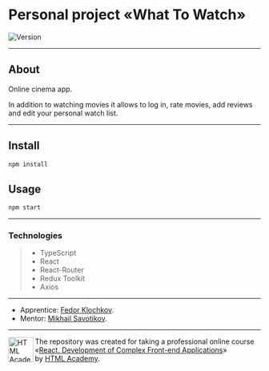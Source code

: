 # Personal project «What To Watch»

<p>
  <img alt="Version" src="https://img.shields.io/badge/version-0.1.0-blue.svg?cacheSeconds=2592000" />
</p>

---

## About

<p>Online cinema app.</p>

<p>In addition to watching movies it allows to log in, rate movies, add reviews and edit your personal watch list.</p>

---

## Install

```sh
npm install
```

## Usage

```sh
npm start
```

---

### Technologies

> - TypeScript
> - React
> - React-Router
> - Redux Toolkit
> - Axios

---

- Apprentice: [Fedor Klochkov](https://up.htmlacademy.ru/react/10/user/845199).
- Mentor: [Mikhail Savotikov](https://github.com/adaptedbee).

---

<a href="https://htmlacademy.ru/intensive/react"><img align="left" width="50" height="50" title="HTML Academy" src="https://up.htmlacademy.ru/static/img/intensive/react/logo-for-github.png"></a>

The repository was created for taking a professional online course
«[React. Development of Complex Front-end Applications](https://htmlacademy.ru/intensive/react)» by [HTML Academy](https://htmlacademy.ru).
